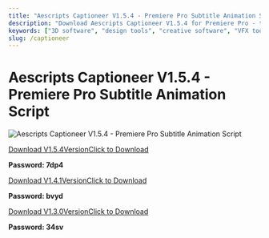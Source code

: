 ```yaml
---
title: "Aescripts Captioneer V1.5.4 - Premiere Pro Subtitle Animation Script"
description: "Download Aescripts Captioneer V1.5.4 for Premiere Pro - the fastest way to create animated subtitles. Streamline your video editing workflow with this powerful script."
keywords: ["3D software", "design tools", "creative software", "VFX tools"]
slug: /captioneer
---
```


# Aescripts Captioneer V1.5.4 - Premiere Pro Subtitle Animation Script

![Aescripts Captioneer V1.5.4 - Premiere Pro Subtitle Animation Script](https://www.gfxcamp.com/wp-content/uploads/2024/09/Captioneer.jpg)

[Download V1.5.4VersionClick to Download](https://pan.baidu.com/s/1CpZYbg3ZTcbBD86J82dbEg?pwd=7dp4)

**Password: 7dp4**

[Download V1.4.1VersionClick to Download](https://pan.baidu.com/s/1IJF-a0GiN08kDfNuxC78TA?pwd=bvyd)

**Password: bvyd**

[Download V1.3.0VersionClick to Download](https://pan.baidu.com/s/18ABjdLUmtT0tMJnQF6gx2g?pwd=34sv)

**Password: 34sv**

